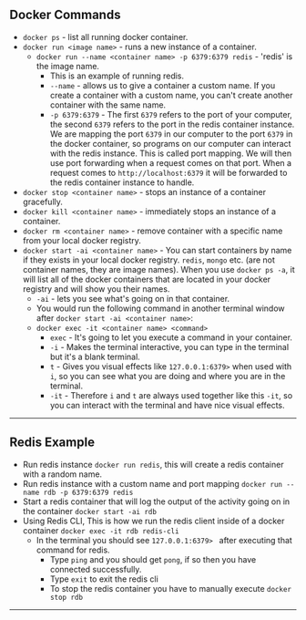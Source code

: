 ## Docker Commands
- `docker ps` - list all running docker container.
- `docker run <image name>` - runs a new instance of a container.
  - `docker run --name <container name> -p 6379:6379 redis` - 'redis' is the image name.
    - This is an example of running redis.
    - `--name` - allows us to give a container a custom name. If you create a container with a custom name, you can't create another container with the same name.
    - `-p 6379:6379` - The first `6379` refers to the port of your computer, the second `6379` refers to the port in the redis container instance. We are mapping the port `6379` in our computer to the port `6379` in the docker container, so programs on our computer can interact with the redis instance. This is called port mapping. We will then use port forwarding when a request comes on that port. When a request comes to `http://localhost:6379` it will be forwarded to the redis container instance to handle.
- `docker stop <container name>` - stops an instance of a container gracefully.
- `docker kill <container name>` - immediately stops an instance of a container.
- `docker rm <container name>` - remove container with a specific name from your local docker registry.
- `docker start -ai <container name>` - You can start containers by name if they exists in your local docker registry. `redis`, `mongo` etc. (are not container names, they are image names). When you use `docker ps -a`, it will list all of the docker containers that are located in your docker registry and will show you their names.
  - `-ai` - lets you see what's going on in that container.
  - You would run the following command in another terminal window after `docker start -ai <container name>`:
  - `docker exec -it <container name> <command>`
      - `exec` - It's going to let you execute a command in your container.
      - `-i` - Makes the terminal interactive, you can type in the terminal but it's a blank terminal.
      - `t` - Gives you visual effects like `127.0.0.1:6379>` when used with `i`, so you can see what you are doing and where you are in the terminal.
      - `-it` - Therefore `i` and `t` are always used together like this `-it`, so you can interact with the terminal and have nice visual effects.
---

## Redis Example
- Run redis instance `docker run redis`, this will create a redis container with a random name.
- Run redis instance with a custom name and port mapping `docker run --name rdb -p 6379:6379 redis`
- Start a redis container that will log the output of the activity going on in the container `docker start -ai rdb`
- Using Redis CLI, This is how we run the redis client inside of a docker container `docker exec -it rdb redis-cli`
  - In the terminal you should see `127.0.0.1:6379> ` after executing that command for redis.
    - Type `ping` and you should get `pong`, if so then you have connected successfully.
    - Type `exit` to exit the redis cli
    - To stop the redis container you have to manually execute `docker stop rdb`
---